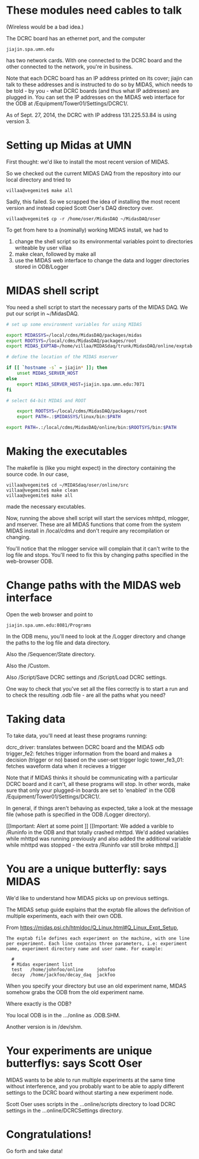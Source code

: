 These modules need cables to talk
=================================
(Wireless would be a bad idea.)

The DCRC board has an ethernet port, and the computer

```
jiajin.spa.umn.edu
```

has two network cards.  With one connected to the DCRC board and the other connected to the network, you're in business.

Note that each DCRC board has an IP address printed on its cover; jiajin can talk to these addresses and is instructed to do so by MIDAS, which needs to be told - by you - what DCRC boards (and thus what IP addresses) are plugged in.  You can set the IP addresses on the MIDAS web interface for the ODB at /Equipment/Tower01/Settings/DCRC1/.

As of Sept. 27, 2014, the DCRC with IP address 131.225.53.84 is using version 3.

Setting up Midas at UMN
=======================

First thought: we'd like to install the most recent version of MIDAS.

So we checked out the current MIDAS DAQ from the repository into our local directory and tried to

```
villaa@vegemite$ make all
```

Sadly, this failed.  So we scrapped the idea of installing the most recent version and instead copied Scott Oser's DAQ directory over.

```
villaa@vegemite$ cp -r /home/oser/MidasDAQ ~/MidasDAQ/oser
```

To get from here to a (nominally) working MIDAS install, we had to
1. change the shell script so its environmental variables point to directories writeable by user villaa
2. make clean, followed by make all
3. use the MIDAS web interface to change the data and logger directories stored in ODB/Logger

MIDAS shell script
==================
You need a shell script to start the necessary parts of the MIDAS DAQ.  We put our script in ~/MidasDAQ.

```bash
# set up some environment variables for using MIDAS

export MIDASSYS=/local/cdms/MidasDAQ/packages/midas
export ROOTSYS=/local/cdms/MidasDAQ/packages/root
export MIDAS_EXPTAB=/home/villaa/MIDASdaq/trunk/MidasDAQ/online/exptab

# define the location of the MIDAS mserver

if [[ `hostname -s` = jiajin* ]]; then
    unset MIDAS_SERVER_HOST
else
    export MIDAS_SERVER_HOST=jiajin.spa.umn.edu:7071
fi

# select 64-bit MIDAS and ROOT

    export ROOTSYS=/local/cdms/MidasDAQ/packages/root
    export PATH=.:$MIDASSYS/linux/bin:$PATH

export PATH=.:/local/cdms/MidasDAQ/online/bin:$ROOTSYS/bin:$PATH
```



Making the executables
======================

The makefile is (like you might expect) in the directory containing the source code.  In our case,

```
villaa@vegemite$ cd ~/MIDASdaq/oser/online/src
villaa@vegemite$ make clean
villaa@vegemite$ make all
```

made the necessary excutables.

Now, running the above shell script will start the services mhttpd, mlogger, and mserver.  These are all MIDAS functions that come from the system MIDAS install in /local/cdms and don't require any recompilation or changing.

You'll notice that the mlogger service will complain that it can't write to the log file and stops.  You'll need to fix this by changing paths specified in the web-browser ODB.

Change paths with the MIDAS web interface
=========================================
Open the web browser and point to

```
jiajin.spa.umn.edu:8081/Programs
```

In the ODB menu, you'll need to look at the /Logger directory and change the paths to the log file and data directory.

Also the /Sequencer/State directory.

Also the /Custom.

Also /Script/Save DCRC settings and /Script/Load DCRC settings.

One way to check that you've set all the files correctly is to start a run and to check the resulting .odb file - are all the paths what you need?



Taking data
===========
To take data, you'll need at least these programs running:

dcrc_driver: translates between DCRC board and the MIDAS odb
trigger_fe2: fetches trigger information from the board and makes a decision (trigger or no) based on the user-set trigger logic
tower_fe3_01: fetches waveform data when it recieves a trigger

Note that if MIDAS thinks it should be communicating with a particular DCRC board and it can't, all these programs will stop.  In other words, make sure that only your plugged-in boards are set to 'enabled' in the ODB /Equipment/Tower01/Settings/DCRC1/.

In general, if things aren't behaving as expected, take a look at the message file (whose path is specified in the ODB /Logger directory).


[[Important: Alert at some point ]]
[[Important: We added a varible to /Runinfo in the ODB and that totally crashed mhttpd.  We'd added variables while mhttpd was running previously and also added the additional variable while mhttpd was stopped - the extra /Runinfo var still broke mhttpd.]]

You are a unique butterfly: says MIDAS
======================================
We'd like to understand how MIDAS picks up on previous settings.

The MIDAS setup guide explains that the exptab file allows the definition of multiple experiments, each with their own ODB.

From https://midas.psi.ch/htmldoc/Q_Linux.html#Q_Linux_Expt_Setup,

```
The exptab file defines each experiment on the machine, with one line per experiment. Each line contains three parameters, i.e: experiment name, experiment directory name and user name. For example:

  #
  # Midas experiment list
  test   /home/johnfoo/online     johnfoo
  decay  /home/jackfoo/decay_daq  jackfoo
```

When you specify your directory but use an old experiment name, MIDAS somehow grabs the ODB from the old experiment name.

Where exactly is the ODB?

You local ODB is in the .../online as .ODB.SHM.

Another version is in /dev/shm.

Your experiments are unique butterflys: says Scott Oser
=======================================================
MIDAS wants to be able to run multiple experiments at the same time without interference, and you probably want to be able to apply different settings to the DCRC board without starting a new experiment node.

Scott Oser uses scripts in the ...online/scripts directory to load DCRC settings in the ...online/DCRCSettings directory.

Congratulations!
================
Go forth and take data!
